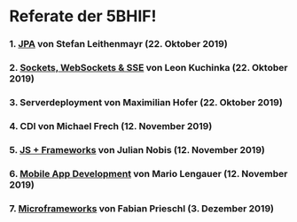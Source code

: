 # Referate der 5BHIF!

### 1. [JPA](Leithenmayr_JPA) von Stefan Leithenmayr (22. Oktober 2019)
### 2. [Sockets, WebSockets & SSE](Kuchinka_Sockets_WebSockets_SSE) von Leon Kuchinka (22. Oktober 2019)
### 3. Serverdeployment von Maximilian Hofer (22. Oktober 2019)
### 4. CDI von Michael Frech (12. November 2019)
### 5. [JS + Frameworks](Nobis_JS_Frameworks) von Julian Nobis (12. November 2019)
### 6. [Mobile App Development](Lengauer_MobileAppDevelopment) von Mario Lengauer (12. November 2019)
### 7. [Microframeworks](Prieschl_MicroFrameworks) von Fabian Prieschl (3. Dezember 2019)
